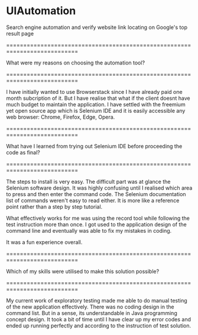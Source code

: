 # UIAutomation
Search engine automation and verify website link locating on Google's top result page

===========================================================================

What were my reasons on choosing the automation tool?

===========================================================================

I have initially wanted to use Browserstack since I have already paid one month subcription of it.
But I have realise that what if the client doesnt have much budget to maintain the application. 
I have settled with the freemium yet open source app which is Selenium IDE and it is easily accessible 
any web browser: Chrome, Firefox, Edge, Opera.
  

===========================================================================

What have I learned from trying out Selenium IDE before proceeding the code as final?
 
===========================================================================

The steps to install is very easy. The difficult part was at glance the Selenium software design.
It was highly confusing until I realised which area to press and then enter the command code.
The Selenium documentation list of commands weren't easy to read either. It is more like a reference
point rather than a step by step tutorial. 
  
What effectively works for me was using the record tool while following the test instruction more than once.
I got used to the application design of the command line and eventually was able to fix my mistakes in coding.
  
It was a fun experience overall.
  
===========================================================================

Which of my skills were utilised to make this solution possible?

===========================================================================

My current work of exploratory testing made me able to do manual testing of the new application effectively. 
There was no coding design in the command list. But in a sense, its understandable in Java programming 
concept design. It took a bit of time until I have clear up my error codes and ended up running perfectly 
and according to the instruction of test solution.
